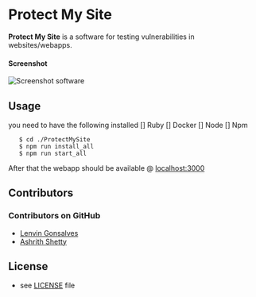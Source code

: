 Protect My Site
======
**Protect My Site** is a software for testing vulnerabilities in websites/webapps.

#### Screenshot
![Screenshot software](http://url/screenshot-software.png "screenshot software")

## Usage

you need to have the following installed 
[] Ruby
[] Docker 
[] Node
[] Npm 

```$ git clone https://github.com/98lenvi/protectMySite.git
   $ cd ./ProtectMySite
   $ npm run install_all
   $ npm run start_all
```
After that the webapp should be available @ [localhost:3000](https://localhost:3000)

## Contributors

### Contributors on GitHub
* [Lenvin Gonsalves](https://github.com/98lenvi)
* [Ashrith Shetty](https://github.com/)

## License 
* see [LICENSE](https://github.com/username/sw-name/blob/master/LICENSE.md) file
